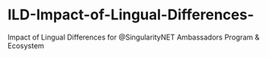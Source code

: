 # ILD-Impact-of-Lingual-Differences-
Impact of Lingual Differences for @SingularityNET Ambassadors Program &amp; Ecosystem
